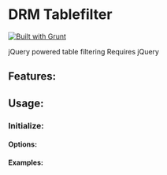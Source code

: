 # DRM Tablefilter

[![Built with Grunt](https://cdn.gruntjs.com/builtwith.png)](http://gruntjs.com/)

jQuery powered table filtering
Requires jQuery

## Features:

## Usage:

### Initialize:

#### Options:

#### Examples: